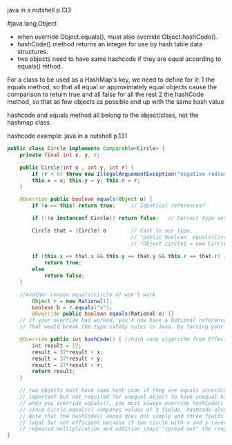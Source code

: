 java in a nutshell p.133

#java.lang.Object
- when override Object.equals(), must also override Object.hashCode().
- hashCode() method returns an integer for use by hash table data structures.
- two objects need to have same hashcode if they are equal according to equals() mthod.


For a class to be used as a HashMap's key, we need to define for it:
1 the equals method, so that all equal or approximately equal objects cause the comparison to return true and all false for all the rest
2 the hashCode method, so that as few objects as possible end up with the same hash value

hashcode and equals method all belong to the object/class, not the hashmap class.

hashcode example:  java in a nutshell p.131

```java
public class Circle implements Comparable<Circle> {
    private final int x, y, r;

    public Circle(int x , int y, int r) {
        if (r < 0) throw new IllegalArguementException("negative radius");
        this.x = x; this.y = y; this.r = r;
    }

    @Override public boolean equals(Object o) {
        if (o == this) return true;     // Identical references?

        if (!(o instanceof Circle)) return false;   // Correct type and non-null?

        Circle that = (Circle) o        // Cast to our type. 
                                        // "public boolean  equals(Circle o)" won't work for 
                                        // "Object circle1 = new Circle(1,2,3)"
        
        if (this.x == that.x && this.y == that.y && this.r == that.r) // If x,y,r are object reference variables like                                                               Strings, use .equals() instead.
            return true;
        else
            return false;
    }

    //Another reason equals(Circle o) won't work
        Object r = new Rational();
        boolean b = r.equals("x");
        @Override public boolean equals(Rational o) {}
    // If your override had worked, you'd now have a Rational reference to a String object - madness! 
    // That would break the type-safety rules in Java. By forcing your args to be an exact match, the language can ensure that only "acceptable" arguments appear in the method.

    @Override public int hashCode() { //hash code algorithm from Effective Java by Joshua Bloch
        int result = 17;
        result = 37*result + x; 
        result = 37*result + y;
        result = 37*result + r;
        return result;
    }

    // two objects must have same hash code if they are equals according to the equals() method.
    // important but not required for unequal object to have unequal hash codes
    // when you override equals(), you must always override hashCode() to guarantee that equal objecct have equal hash codes.
    // since Circle.equals() compares values of 3 fields, hashcode also three.
    // Note that the hashCode() above does not simply add three fields together and return sum,
    // legal but not efficient because if two circle with x and y reversed would have same hashcode
    // repeated multiplication and addition steps "spread out" the range of hash code and dramatically reduce likelihood two unequal Circle objects have the same hash code.
}
```